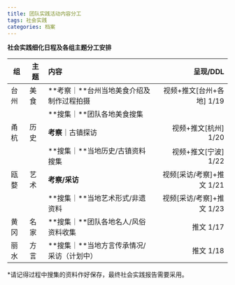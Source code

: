```yaml
---
title: 团队实践活动内容分工
tags: 社会实践
categories: 档案
---
```




**社会实践细化日程及各组主题分工安排**

| 组   | 主题 | 内容                                      |                  呈现/DDL |
| ---- | ---- | :---------------------------------------- | ------------------------: |
| 台州 | 美食 | **考察｜**台州当地美食介绍及制作过程拍摄  | 视频+推文[台州+各地] 1/19 |
|      |      | **搜集｜**团队各地美食搜集                |                           |
| 甬杭 | 历史 | **考察**｜古镇探访                        |      视频+推文[杭州] 1/20 |
|      |      | **搜集｜**当地历史/古镇资料搜集           |      视频+推文[宁波] 1/22 |
| 瓯婺 | 艺术 | **考察/采访**                             | 视频[采访/考察]+推文 1/21 |
|      |      | **搜集｜**当地艺术形式/非遗资料           | 视频[采访/考察]+推文 1/23 |
| 黄冈 | 名家 | **搜集｜**团队各地名人/风俗资料收集       |                 推文 1/17 |
| 丽水 | 方言 | **搜集｜**当地方言传承情况/采访（计划中） |                 推文 1/18 |

*请记得过程中搜集的资料作好保存，最终社会实践报告需要采用。

